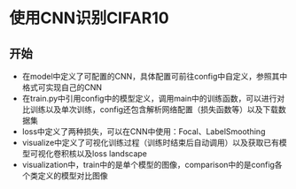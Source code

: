 # 使用CNN识别CIFAR10

## 开始
- 在model中定义了可配置的CNN，具体配置可前往config中自定义，参照其中格式可实现自己的CNN
- 在train.py中引用config中的模型定义，调用main中的训练函数，可以进行对比训练以及单次训练，config还包含解析网络配置（损失函数等）以及下载数据集
- loss中定义了两种损失，可以在CNN中使用：Focal、LabelSmoothing
- visualize中定义了可视化训练过程（训练时结束后自动调用）以及获取已有模型可视化卷积核以及loss landscape
- visualization中，train中的是单个模型的图像，comparison中的是config各个类定义的模型对比图像